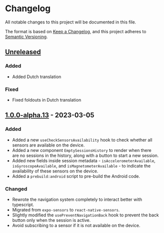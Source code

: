 # Changelog

All notable changes to this project will be documented in this file.

The format is based on [Keep a Changelog](https://keepachangelog.com/en/1.0.0/),
and this project adheres to [Semantic Versioning](https://semver.org/spec/v2.0.0.html).

## [Unreleased]

### Added

- Added Dutch translation

### Fixed

- Fixed foldouts in Dutch translation

## [1.0.0-alpha.13] - 2023-03-05

### Added

- Added a new `useCheckSensorsAvailability` hook to check whether all sensors are available on the device.
- Added a new component `EmptySessionsHistory` to render when there are no sessions in the history, along with a button to start a new session.
- Added new fields inside session metadata - `isAccelerometerAvailable`, `isGyroscopeAvailable`, and `isMagnetometerAvailable` - to indicate the availability of these sensors on the device.
- Added a `prebuild:android` script to pre-build the Android code.

### Changed

- Rewrote the navigation system completely to interact better with typescript.
- Migrated from `expo-sensors` to `react-native-sensors`.
- Slightly modified the `usePreventNavigationBack` hook to prevent the back button only when the session is active.
- Avoid subscribing to a sensor if it is not available on the device.

[//]: # (## [1.0.0] - 2017-06-20)

[//]: # ()
[//]: # (### Added)

[//]: # ()
[//]: # (- New visual identity by [@tylerfortune8]&#40;https://github.com/tylerfortune8&#41;.)

[//]: # (- Version navigation.)

[//]: # (- Links to latest released version in previous versions.)

[//]: # (- "Why keep a changelog?" section.)

[//]: # (- "Who needs a changelog?" section.)

[//]: # (- "How do I make a changelog?" section.)

[//]: # (- "Frequently Asked Questions" section.)

[//]: # (- New "Guiding Principles" sub-section to "How do I make a changelog?".)

[//]: # (- Simplified and Traditional Chinese translations from [@tianshuo]&#40;https://github.com/tianshuo&#41;.)

[//]: # (- German translation from [@mpbzh]&#40;https://github.com/mpbzh&#41; & [@Art4]&#40;https://github.com/Art4&#41;.)

[//]: # (- Italian translation from [@azkidenz]&#40;https://github.com/azkidenz&#41;.)

[//]: # (- Swedish translation from [@magol]&#40;https://github.com/magol&#41;.)

[//]: # (- Turkish translation from [@emreerkan]&#40;https://github.com/emreerkan&#41;.)

[//]: # (- French translation from [@zapashcanon]&#40;https://github.com/zapashcanon&#41;.)

[//]: # (- Brazilian Portuguese translation from [@Webysther]&#40;https://github.com/Webysther&#41;.)

[//]: # (- Polish translation from [@amielucha]&#40;https://github.com/amielucha&#41; & [@m-aciek]&#40;https://github.com/m-aciek&#41;.)

[//]: # (- Russian translation from [@aishek]&#40;https://github.com/aishek&#41;.)

[//]: # (- Czech translation from [@h4vry]&#40;https://github.com/h4vry&#41;.)

[//]: # (- Slovak translation from [@jkostolansky]&#40;https://github.com/jkostolansky&#41;.)

[//]: # (- Korean translation from [@pierceh89]&#40;https://github.com/pierceh89&#41;.)

[//]: # (- Croatian translation from [@porx]&#40;https://github.com/porx&#41;.)

[//]: # (- Persian translation from [@Hameds]&#40;https://github.com/Hameds&#41;.)

[//]: # (- Ukrainian translation from [@osadchyi-s]&#40;https://github.com/osadchyi-s&#41;.)

[//]: # ()
[//]: # (### Changed)

[//]: # ()
[//]: # (- Start using "changelog" over "change log" since it's the common usage.)

[//]: # (- Start versioning based on the current English version at 0.3.0 to help)

[//]: # (  translation authors keep things up-to-date.)

[//]: # (- Rewrite "What makes unicorns cry?" section.)

[//]: # (- Rewrite "Ignoring Deprecations" sub-section to clarify the ideal)

[//]: # (  scenario.)

[//]: # (- Improve "Commit log diffs" sub-section to further argument against)

[//]: # (  them.)

[//]: # (- Merge "Why can’t people just use a git log diff?" with "Commit log)

[//]: # (  diffs")

[//]: # (- Fix typos in Simplified Chinese and Traditional Chinese translations.)

[//]: # (- Fix typos in Brazilian Portuguese translation.)

[//]: # (- Fix typos in Turkish translation.)

[//]: # (- Fix typos in Czech translation.)

[//]: # (- Fix typos in Swedish translation.)

[//]: # (- Improve phrasing in French translation.)

[//]: # (- Fix phrasing and spelling in German translation.)

[//]: # ()
[//]: # (### Removed)

[//]: # ()
[//]: # (- Section about "changelog" vs "CHANGELOG".)

[//]: # ()
[//]: # (## [0.3.0] - 2015-12-03)

[//]: # ()
[//]: # (### Added)

[//]: # ()
[//]: # (- RU translation from [@aishek]&#40;https://github.com/aishek&#41;.)

[//]: # (- pt-BR translation from [@tallesl]&#40;https://github.com/tallesl&#41;.)

[//]: # (- es-ES translation from [@ZeliosAriex]&#40;https://github.com/ZeliosAriex&#41;.)

[//]: # ()
[//]: # (## [0.2.0] - 2015-10-06)

[//]: # ()
[//]: # (### Changed)

[//]: # ()
[//]: # (- Remove exclusionary mentions of "open source" since this project can)

[//]: # (  benefit both "open" and "closed" source projects equally.)

[//]: # ()
[//]: # (## [0.1.0] - 2015-10-06)

[//]: # ()
[//]: # (### Added)

[//]: # ()
[//]: # (- Answer "Should you ever rewrite a change log?".)

[//]: # ()
[//]: # (### Changed)

[//]: # ()
[//]: # (- Improve argument against commit logs.)

[//]: # (- Start following [SemVer]&#40;https://semver.org&#41; properly.)

[//]: # ()
[//]: # (## [0.0.8] - 2015-02-17)

[//]: # ()
[//]: # (### Changed)

[//]: # ()
[//]: # (- Update year to match in every README example.)

[//]: # (- Reluctantly stop making fun of Brits only, since most of the world)

[//]: # (  writes dates in a strange way.)

[//]: # ()
[//]: # (### Fixed)

[//]: # ()
[//]: # (- Fix typos in recent README changes.)

[//]: # (- Update outdated unreleased diff link.)

[//]: # ()
[//]: # (## [0.0.7] - 2015-02-16)

[//]: # ()
[//]: # (### Added)

[//]: # ()
[//]: # (- Link, and make it obvious that date format is ISO 8601.)

[//]: # ()
[//]: # (### Changed)

[//]: # ()
[//]: # (- Clarified the section on "Is there a standard change log format?".)

[//]: # ()
[//]: # (### Fixed)

[//]: # ()
[//]: # (- Fix Markdown links to tag comparison URL with footnote-style links.)

[//]: # ()
[//]: # (## [0.0.6] - 2014-12-12)

[//]: # ()
[//]: # (### Added)

[//]: # ()
[//]: # (- README section on "yanked" releases.)

[//]: # ()
[//]: # (## [0.0.5] - 2014-08-09)

[//]: # ()
[//]: # (### Added)

[//]: # ()
[//]: # (- Markdown links to version tags on release headings.)

[//]: # (- Unreleased section to gather unreleased changes and encourage note)

[//]: # (  keeping prior to releases.)

[//]: # ()
[//]: # (## [0.0.4] - 2014-08-09)

[//]: # ()
[//]: # (### Added)

[//]: # ()
[//]: # (- Better explanation of the difference between the file &#40;"CHANGELOG"&#41;)

[//]: # (  and its function "the change log".)

[//]: # ()
[//]: # (### Changed)

[//]: # ()
[//]: # (- Refer to a "change log" instead of a "CHANGELOG" throughout the site)

[//]: # (  to differentiate between the file and the purpose of the file — the)

[//]: # (  logging of changes.)

[//]: # ()
[//]: # (### Removed)

[//]: # ()
[//]: # (- Remove empty sections from CHANGELOG, they occupy too much space and)

[//]: # (  create too much noise in the file. People will have to assume that the)

[//]: # (  missing sections were intentionally left out because they contained no)

[//]: # (  notable changes.)

[//]: # ()
[//]: # (## [0.0.3] - 2014-08-09)

[//]: # ()
[//]: # (### Added)

[//]: # ()
[//]: # (- "Why should I care?" section mentioning The Changelog podcast.)

[//]: # ()
[//]: # (## [0.0.2] - 2014-07-10)

[//]: # ()
[//]: # (### Added)

[//]: # ()
[//]: # (- Explanation of the recommended reverse chronological release ordering.)

[//]: # ()
[//]: # (## [0.0.1] - 2014-05-31)

[//]: # ()
[//]: # (### Added)

[//]: # ()
[//]: # (- This CHANGELOG file to hopefully serve as an evolving example of a)

[//]: # (  standardized open source project CHANGELOG.)

[//]: # (- CNAME file to enable GitHub Pages custom domain)

[//]: # (- README now contains answers to common questions about CHANGELOGs)

[//]: # (- Good examples and basic guidelines, including proper date formatting.)

[//]: # (- Counter-examples: "What makes unicorns cry?")

[unreleased]: https://github.com/olivierlacan/keep-a-changelog/compare/v1.1.0...HEAD
[1.0.0-alpha.13]: https://drive.google.com/file/d/1kPLO0eqnjbGketiqUKG-wmRpa4mU247i/view?usp=share_link
[1.1.0]: https://github.com/olivierlacan/keep-a-changelog/compare/v1.0.0...v1.1.0
[1.0.0]: https://github.com/olivierlacan/keep-a-changelog/compare/v0.3.0...v1.0.0
